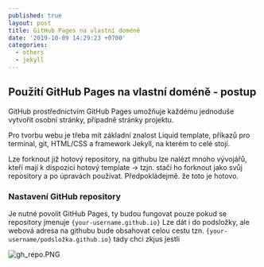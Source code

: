 ```yaml
---
published: true
layout: post
title: GitHub Pages na vlastní doméně
date: '2019-10-09 14:29:23 +0700'
categories:
  - others
  - jekyll
---
```

## Použití GitHub Pages na vlastní doméně - postup

GitHub prostřednictvím GitHub Pages umožňuje každému jednoduše vytvořit osobní stránky, případně stránky projektu. 

Pro tvorbu webu je třeba mít základní znalost Liquid template, příkazů pro terminal, git, HTML/CSS a framework Jekyll, na kterém to celé stojí.

Lze forknout již hotový repository, na githubu lze nalézt mnoho vývojářů, kteří mají k dispozici hotový template -> tzjn. stačí ho forknout jako svůj repository a po úpravách používat. Předpokládejmě. že toto je hotovo.

### Nastavení GitHub repository

Je nutné povolit GitHub Pages, ty budou fungovat pouze pokud se repository jmenuje 
`{your-username.github.io}`
Lze dát i do podsložky, ale webová adresa na githubu bude obsahovat celou cestu tzn.
`{your-username/podsložka.github.io}`
tady chci zkjus
jestli

![gh_repo.PNG](https://raw.githubusercontent.com/zdenolab/zdenolab.github.io/master/static/img/_posts/gh_repo.PNG "repository")
